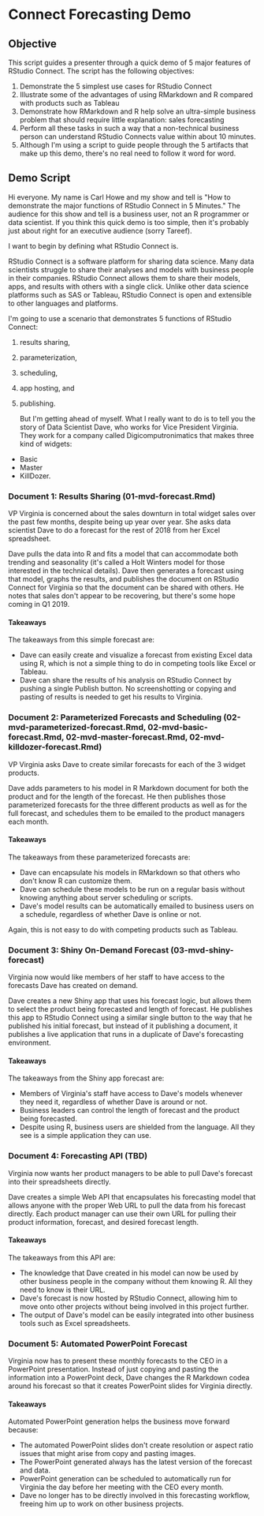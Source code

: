 # Connect Forecasting Demo

## Objective

This script guides a presenter through a quick demo of 5 major features of RStudio Connect. The script has the following objectives:

1. Demonstrate the 5 simplest use cases for RStudio Connect
2. Illustrate some of the advantages of using RMarkdown and R compared with products such as Tableau
3. Demonstrate how RMarkdown and R help solve an ultra-simple business problem that should require little explanation: sales forecasting
4. Perform all these tasks in such a way that a non-technical business person can understand RStudio Connects value within about 10 minutes.
5. Although I'm using a script to guide people through the 5 artifacts that make up this demo, there's no real need to follow it word for word. 

## Demo Script	
Hi everyone. My name is Carl Howe and my show and tell is "How to demonstrate the major functions of RStudio Connect in 5 Minutes." The audience for this show and tell is a business user, not an R programmer or data scientist. If you think this quick demo is too simple, then it's probably just about right for an executive audience (sorry Tareef).

I want to begin by defining what RStudio Connect is.
  
RStudio Connect is a software platform for sharing data science. Many data scientists struggle to share their analyses and models with business people in their companies. RStudio Connect allows them to share their models, apps, and results with others with a single click. Unlike other data science platforms such as SAS or Tableau, RStudio Connect is open and extensible to other languages and platforms.

I'm going to use a scenario that demonstrates 5 functions of RStudio Connect: 

1. results sharing, 
2. parameterization, 
3. scheduling, 
4. app hosting, and 
5. publishing.

	But I'm getting ahead of myself. What I really want to do is to tell you the story of Data Scientist Dave, who works for Vice President Virginia. They work for a company called Digicomputronimatics that makes three kind of widgets:
  
* Basic
* Master
* KillDozer.

### Document 1: Results Sharing (01-mvd-forecast.Rmd)
VP Virginia is concerned about the sales downturn in total widget sales over the past few months, despite being up year over year. She asks data scientist Dave to do a forecast for the rest of 2018 from her Excel spreadsheet.

Dave pulls the data into R and fits a model that can accommodate both trending and seasonality (it's called a Holt Winters model for those interested in the technical details). Dave then generates a forecast using that model, graphs the results, and publishes the document on RStudio Connect for Virginia so that the document can be shared with others. He notes that sales don't appear to be recovering, but there's some hope coming in Q1 2019.

#### Takeaways
The takeaways from this simple forecast are:

* Dave can easily create and visualize a forecast from existing Excel data using R, which is not a simple thing to do in competing tools like Excel or Tableau.
* Dave can share the results of his analysis on RStudio Connect by pushing a single Publish button. No screenshotting or copying and pasting of results is needed to get his results to Virginia.


### Document 2: Parameterized Forecasts and Scheduling (02-mvd-parameterized-forecast.Rmd, 02-mvd-basic-forecast.Rmd, 02-mvd-master-forecast.Rmd, 02-mvd-killdozer-forecast.Rmd)

VP Virginia asks Dave to create similar forecasts for each of the 3 widget products.

Dave adds parameters to his model in R Markdown document for both the product and for the length of the forecast. He then publishes those parameterized forecasts for the three different products as well as for the full forecast, and schedules them to be emailed to the product managers each month.

#### Takeaways
The takeaways from these parameterized forecasts are:

* Dave can encapsulate his models in RMarkdown so that others who don't know R can customize them.
* Dave can schedule these models to be run on a regular basis without knowing anything about server scheduling or scripts. 
* Dave's model results can be automatically emailed to business users on a schedule, regardless of whether Dave is online or not.

Again, this is not easy to do with competing products such as Tableau.

### Document 3: Shiny On-Demand Forecast (03-mvd-shiny-forecast)
Virginia now would like members of her staff to have access to the forecasts Dave has created on demand.
  
Dave creates a new Shiny app that uses his forecast logic, but allows them to select the product being forecasted and length of forecast. He publishes this app to RStudio Connect using a similar single button to the way that he published his initial forecast, but instead of it publishing a document, it publishes a live application that runs in a duplicate of Dave's forecasting environment.

#### Takeaways
The takeaways from the Shiny app forecast are:

* Members of Virginia's staff have access to Dave's models whenever they need it, regardless of whether Dave is around or not.
* Business leaders can control the length of forecast and the product being forecasted.
* Despite using R, business users are shielded from the language. All they see is a simple application they can use.

### Document 4: Forecasting API (TBD)
Virginia now wants her product managers to be able to pull Dave's forecast into their spreadsheets directly.

Dave creates a simple Web API that encapsulates his forecasting model that allows anyone with the proper Web URL to pull the data from his forecast directly. Each product manager can use their own URL for pulling their product information, forecast, and desired forecast length.

#### Takeaways
The takeaways from this API are:

* The knowledge that Dave created in his model can now be used by other business people in the company without them knowing R. All they need to know is their URL.
* Dave's forecast is now hosted by RStudio Connect, allowing him to move onto other projects without being involved in this project further.
* The output of Dave's model can be easily integrated into other business tools such as Excel spreadsheets.


### Document 5: Automated PowerPoint Forecast
Virginia now has to present these monthly forecasts to the CEO in a PowerPoint presentation. Instead of just copying and pasting the information into a PowerPoint deck, Dave changes the R Markdown codea around his forecast so that it creates PowerPoint slides for Virginia directly.

#### Takeaways
Automated PowerPoint generation helps the business move forward because:

* The automated PowerPoint slides don't create resolution or aspect ratio issues that might arise from copy and pasting images.
* The PowerPoint generated always has the latest version of the forecast and data.
* PowerPoint generation can be scheduled to automatically run for Virginia the day before her meeting with the CEO every month.
* Dave no longer has to be directly involved in this forecasting workflow, freeing him up to work on other business projects.


